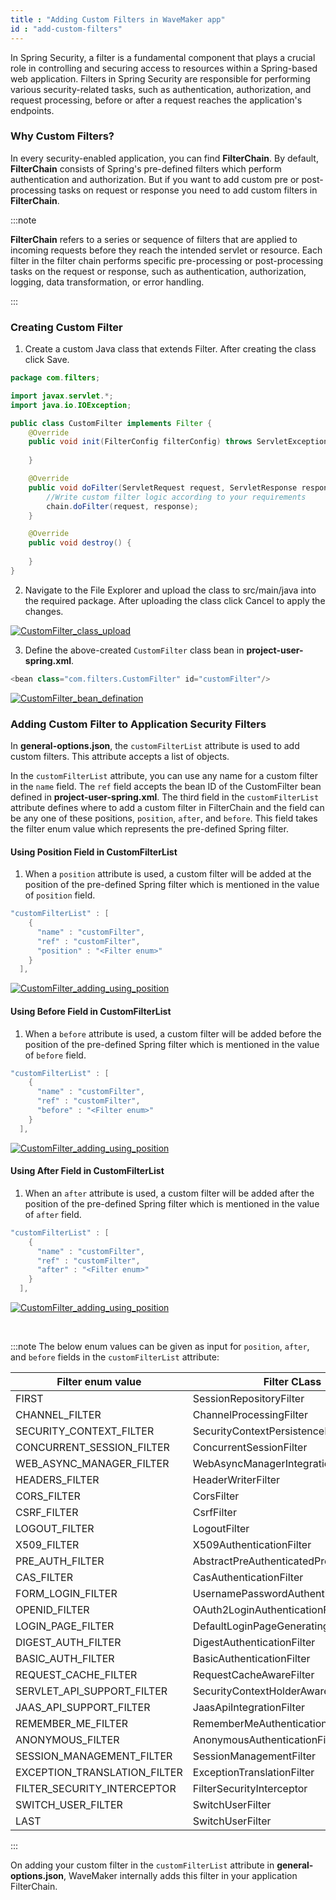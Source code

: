 ```yaml
---
title : "Adding Custom Filters in WaveMaker app"
id : "add-custom-filters"
---
```



In Spring Security, a filter is a fundamental component that plays a crucial role in controlling and securing access to resources within a Spring-based web application. Filters in Spring Security are responsible for performing various security-related tasks, such as authentication, authorization, and request processing, before or after a request reaches the application's endpoints.


### Why Custom Filters?

In every security-enabled application, you can find **FilterChain**. By default, **FilterChain** consists of Spring's pre-defined filters which perform authentication and authorization. But if you want to add custom pre or post-processing tasks on request or response you need to add custom filters in **FilterChain**.

:::note

**FilterChain** refers to a series or sequence of filters that are applied to incoming requests before they reach the intended servlet or resource. Each filter in the filter chain performs specific pre-processing or post-processing tasks on the request or response, such as authentication, authorization, logging, data transformation, or error handling.

:::

### Creating Custom Filter

1. Create a custom Java class that extends Filter. After creating the class click Save.

```java
package com.filters;

import javax.servlet.*;
import java.io.IOException;

public class CustomFilter implements Filter {
    @Override
    public void init(FilterConfig filterConfig) throws ServletException {
        
    }

    @Override
    public void doFilter(ServletRequest request, ServletResponse response, FilterChain chain) throws IOException, ServletException {
        //Write custom filter logic according to your requirements
        chain.doFilter(request, response);
    }

    @Override
    public void destroy() {
        
    }
}
```

2. Navigate to the File Explorer and upload the class to src/main/java into the required package. After uploading the class click Cancel to apply the changes.

[![CustomFilter_class_upload](/learn/assets/CustomFilterclass_upload.jpg)](/learn/assets/CustomFilterclass_upload.jpg)

3. Define the above-created `CustomFilter` class bean in **project-user-spring.xml**.

```java
<bean class="com.filters.CustomFilter" id="customFilter"/>
```

[![CustomFilter_bean_defination](/learn/assets/CustomFilter_bean_def.jpg)](/learn/assets/CustomFilter_bean_def.jpg)

### Adding Custom Filter to Application Security Filters

In **general-options.json**, the `customFilterList` attribute is used to add custom filters. This attribute accepts a list of objects.

In the `customFilterList` attribute, you can use any name for a custom filter in the `name` field. The `ref` field accepts the bean ID of the CustomFilter bean defined in **project-user-spring.xml**. The third field in the `customFilterList` attribute defines where to add a custom filter in FilterChain and the field can be any one of these positions, `position`, `after`, and `before`. This field takes the filter enum value which represents the pre-defined Spring filter.

#### Using Position Field in CustomFilterList

1. When a `position` attribute is used, a custom filter will be added at the position of the pre-defined Spring filter which is mentioned in the value of `position` field.

```java
"customFilterList" : [
    {
      "name" : "customFilter",
      "ref" : "customFilter",
      "position" : "<Filter enum>"
    }
  ],
```

[![CustomFilter_adding_using_position](/learn/assets/Custom_filter_adding_using_position.jpg)](/learn/assets/Custom_filter_adding_using_position.jpg)

#### Using Before Field in CustomFilterList

1. When a `before` attribute is used, a custom filter will be added before the position of the pre-defined Spring filter which is mentioned in the value of `before` field.
```java
"customFilterList" : [
    {
      "name" : "customFilter",
      "ref" : "customFilter",
      "before" : "<Filter enum>"
    }
  ],
```

[![CustomFilter_adding_using_position](/learn/assets/Custom_filter_adding_using_before.jpg)](/learn/assets/Custom_filter_adding_using_before.jpg)

#### Using After Field in CustomFilterList

1. When an `after` attribute is used, a custom filter will be added after the position of the pre-defined Spring filter which is mentioned in the value of `after` field.


```java
"customFilterList" : [
    {
      "name" : "customFilter",
      "ref" : "customFilter",
      "after" : "<Filter enum>"
    }
  ],
```

[![CustomFilter_adding_using_position](/learn/assets/Custom_filter_adding_using_after.jpg)](/learn/assets/Custom_filter_adding_using_after.jpg)

<br/>

:::note
The below enum values can be given as input for `position`, `after`, and `before` fields in the `customFilterList` attribute:


| Filter enum value |Filter CLass |
| ----- | ------ |
|FIRST|SessionRepositoryFilter|
|CHANNEL_FILTER|ChannelProcessingFilter|
|SECURITY_CONTEXT_FILTER|SecurityContextPersistenceFilter|
|CONCURRENT_SESSION_FILTER|ConcurrentSessionFilter|
|WEB_ASYNC_MANAGER_FILTER|WebAsyncManagerIntegrationFilter|
|HEADERS_FILTER|HeaderWriterFilter|
|CORS_FILTER|CorsFilter|
|CSRF_FILTER|CsrfFilter|
|LOGOUT_FILTER|LogoutFilter|
|X509_FILTER|X509AuthenticationFilter|
|PRE_AUTH_FILTER|AbstractPreAuthenticatedProcessingFilter|
|CAS_FILTER|CasAuthenticationFilter|
|FORM_LOGIN_FILTER|UsernamePasswordAuthenticationFilter|
|OPENID_FILTER|OAuth2LoginAuthenticationFilter|
|LOGIN_PAGE_FILTER|DefaultLoginPageGeneratingFilter|
|DIGEST_AUTH_FILTER|DigestAuthenticationFilter|
|BASIC_AUTH_FILTER|BasicAuthenticationFilter|
|REQUEST_CACHE_FILTER|RequestCacheAwareFilter|
|SERVLET_API_SUPPORT_FILTER|SecurityContextHolderAwareRequestFilter|
|JAAS_API_SUPPORT_FILTER|JaasApiIntegrationFilter|
|REMEMBER_ME_FILTER|RememberMeAuthenticationFilter|
|ANONYMOUS_FILTER|AnonymousAuthenticationFilter|
|SESSION_MANAGEMENT_FILTER|SessionManagementFilter|
|EXCEPTION_TRANSLATION_FILTER|ExceptionTranslationFilter|
|FILTER_SECURITY_INTERCEPTOR|FilterSecurityInterceptor|
|SWITCH_USER_FILTER|SwitchUserFilter|
|LAST|SwitchUserFilter|

:::

On adding your custom filter in the `customFilterList` attribute in **general-options.json**, WaveMaker internally adds this filter in your application FilterChain.
